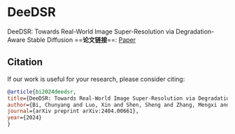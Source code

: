 # DeeDSR
DeeDSR: Towards Real-World Image Super-Resolution via Degradation-Aware Stable Diffusion 
==&zwnj;**论文链接**&zwnj;==: [Paper](https://arxiv.org/abs/2404.00661)

## Citation

If our work is useful for your research, please consider citing:

  ```bibtex
  @article{bi2024deedsr,
  title={DeeDSR: Towards Real-World Image Super-Resolution via Degradation-Aware Stable Diffusion},
  author={Bi, Chunyang and Luo, Xin and Shen, Sheng and Zhang, Mengxi and Yue, Huanjing and Yang, Jingyu},
  journal={arXiv preprint arXiv:2404.00661},
  year={2024}
}
